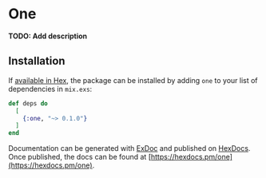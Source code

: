 # One

**TODO: Add description**

## Installation

If [available in Hex](https://hex.pm/docs/publish), the package can be installed
by adding `one` to your list of dependencies in `mix.exs`:

```elixir
def deps do
  [
    {:one, "~> 0.1.0"}
  ]
end
```

Documentation can be generated with [ExDoc](https://github.com/elixir-lang/ex_doc)
and published on [HexDocs](https://hexdocs.pm). Once published, the docs can
be found at [https://hexdocs.pm/one](https://hexdocs.pm/one).

